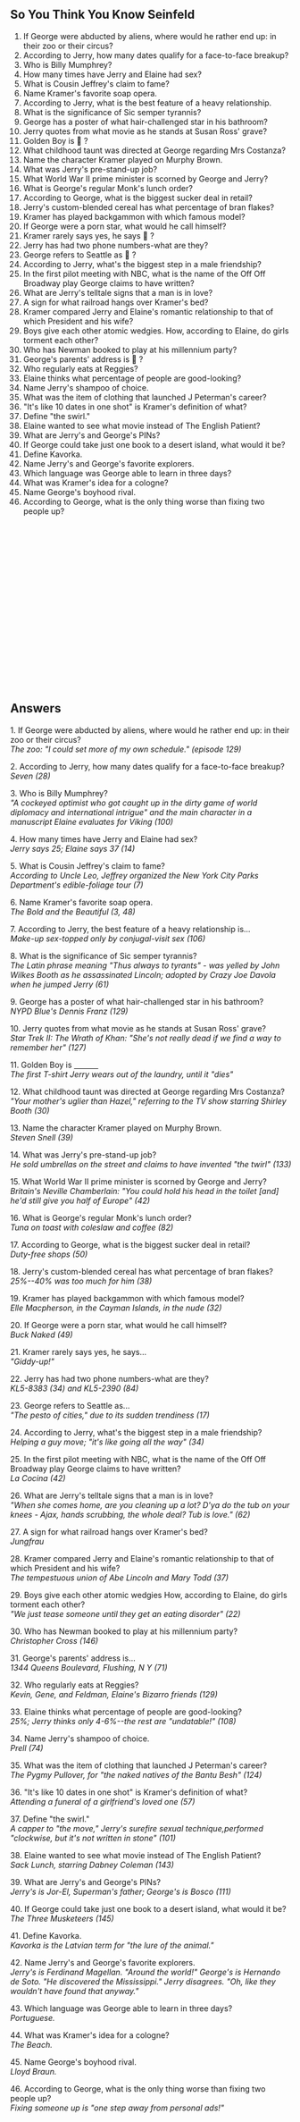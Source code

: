 ## So You Think You Know Seinfeld


<p>
<ol> 
<li>        If George were abducted by aliens,
where would he rather end up:
 in their zoo or their circus?
</li><li>      According to Jerry, how many
dates qualify for a face-to-face breakup?
</li><li>       
  Who is Billy Mumphrey?
</li><li>        How many times have Jerry and
Elaine had sex?
</li><li>         What is Cousin Jeffrey's claim
to fame?
</li><li>        Name Kramer's favorite soap
opera.
</li><li>        According to Jerry, what is
the best feature of a heavy relationship.
</li><li>     What is the significance of
Sic semper tyrannis?
</li><li>        George has a poster of what
hair-challenged star in his bathroom?
</li><li>        Jerry quotes from what movie
as he stands at Susan Ross' grave?
</li><li>        Golden Boy is &#129300; ?
</li><li>       What childhood taunt was directed
at George regarding Mrs Costanza?
</li><li>       Name the character Kramer
played on Murphy Brown.
</li><li>       What was Jerry's pre-stand-up
job?
</li><li>       What World War II prime minister
is scorned by George and Jerry?
</li><li>       What is George's regular Monk's
lunch order?
</li><li>       According to George, what
is the biggest sucker deal in retail?
</li><li>       Jerry's custom-blended cereal
has what percentage of bran flakes?
</li><li>        Kramer has played backgammon
with which famous model?
</li><li>        If George were a porn star,
what would he call himself?
</li><li>        Kramer rarely says yes, he
says &#129300; ?
</li><li>        Jerry has had two phone numbers-what
are they?
</li><li>        George refers to Seattle as &#129300; ?
</li><li>        According to Jerry, what's
the biggest step in a male friendship?
</li><li>        In the first pilot meeting
with NBC, what is the name of the
 Off Off Broadway play George claims to
have written?
</li><li>        What are Jerry's telltale
signs that a man is in love?
</li><li>        A sign for what railroad hangs
over Kramer's bed?
</li><li>        Kramer compared Jerry and Elaine's romantic relationship to that
 of which President and his wife?
</li><li>        Boys give each other atomic
wedgies.  How, according to Elaine, 
  do girls torment each other?
</li><li>        Who has Newman booked to play
at his millennium party?
</li><li>        George's parents' address
is &#129300; ?
</li><li>        Who regularly eats at Reggies?
</li><li>        Elaine thinks what percentage
of people are good-looking?
</li><li>        Name Jerry's shampoo of choice.
</li><li>        What was the item of clothing
that launched J Peterman's career?
</li><li>        "It's like 10 dates in one
shot" is Kramer's definition of  what?
</li><li>        Define "the swirl."
</li><li>        Elaine wanted to see what
movie instead of The English Patient?
</li><li>        What are Jerry's and George's
PINs?
</li><li>        If George could take just
one book to a desert island, what would it be?
</li><li>        Define Kavorka.
</li><li>        Name Jerry's and George's
favorite explorers.
</li><li>        Which language was George
able to learn in three days?
</li><li>        What was Kramer's idea for
a cologne?
</li><li>        Name George's boyhood rival.
</li><li>        According to George, what
is the only thing worse
 than fixing two people up?
 </ol>
 </p>
<br>
<br>

<br>
<br>
<br>
<br>
<br>
<br>
<br>
<br>
<br>
<br>
<br>
<br>
<br>
<br>
<br>

<h2> Answers </h2> 


<p>       1.  If George were abducted by aliens,
where would he rather
           end up: in their
zoo or their circus?
<br>  <i>        The zoo: "I
could set more of my own schedule." (episode 129)
</i></p><p>       2.  According to Jerry, how many
dates qualify for a
          face-to-face
breakup?
<br>   <i>         Seven (28)
</i></p><p>       3.  Who is Billy Mumphrey?
<br>    <i>      "A cockeyed
optimist who got caught up in the dirty game of
        world diplomacy
and international intrigue" and the main
          character in
a manuscript Elaine evaluates for Viking (100)
</i></p><p>       4.  How many times have Jerry and
Elaine had sex?
<br>  <i>        Jerry says 25;
Elaine says 37 (14)
</i></p><p>       5.  What is Cousin Jeffrey's claim
to fame?
<br>    <i>      According to
Uncle Leo, Jeffrey organized the New York
           City Parks Department's
edible-foliage tour (7)
</i></p><p>       6.  Name Kramer's favorite soap opera.
<br>     <i>     The Bold and
the Beautiful (3, 48)
</i></p><p>       7.  According to Jerry, the best
feature of a heavy relationship
           is...
<br>   <i>       Make-up sex-topped
only by conjugal-visit sex (106)
</i></p><p>       8.  What is the significance of Sic
semper tyrannis?
<br>     <i>     The Latin phrase meaning
"Thus always to tyrants" - was
           yelled by John
Wilkes Booth as he assassinated Lincoln;
  adopted by Crazy
Joe Davola when he jumped Jerry (61)
</i></p><p>       9. George has a poster of what hair-challenged
star in his
  bathroom?
<br>      <i>    NYPD Blue's
Dennis Franz (129)
</i></p><p>       10.  Jerry quotes from what movie
as he stands at Susan Ross'
  grave?
<br>    <i>      Star Trek II:
The Wrath of Khan: "She's not really dead if
  we find a way
to remember her" (127)
</i></p><p>       11.  Golden Boy is <span style="text-decoration: underline; white-space: pre;">&nbsp;&nbsp;&nbsp;&nbsp;&nbsp;&nbsp;&nbsp;&nbsp;&nbsp;&nbsp; </span>
<br>    <i>      The first T-shirt
Jerry wears out of the laundry, until it "dies"
</i></p><p>       12.  What childhood taunt was directed
at George regarding
  Mrs Costanza?
<br>     <i>     "Your mother's
uglier than Hazel," referring to the TV show
  starring Shirley
Booth (30)
</i></p><p>       13.  Name the character Kramer played
on Murphy Brown.
<br>  <i>        Steven Snell
(39)
</i></p><p>       14.  What was Jerry's pre-stand-up
job?
<br>     <i>     He sold umbrellas
on the street and claims to have invented
  "the twirl"
(133)
</i></p><p>       15.  What World War II prime minister
is scorned by George
  and Jerry?
<br>     <i>     Britain's Neville
Chamberlain: "You could hold his head in
  the toilet [and]
he'd still give you half of Europe" (42)
</i></p><p>       16.  What is George's regular Monk's
lunch order?
<br>      <i>    Tuna on toast
with coleslaw and coffee (82)
</i></p><p>       17.  According to George, what is
the biggest sucker deal in
  retail?
<br>     <i>     Duty-free shops
(50)
</i></p><p>       18.  Jerry's custom-blended cereal
has what percentage of bran
  flakes?
<br>  <i>        25%--40% was
too much for him (38)
</i></p><p>       19.  Kramer has played backgammon
with which famous
  model?
<br>      <i>    Elle Macpherson,
in the Cayman Islands, in the nude (32)
</i></p><p>       20.  If George were a porn star,
what would he call himself?
<br>     <i>     Buck Naked (49)
</i></p><p>       21.  Kramer rarely says yes, he says...
<br>     <i>     "Giddy-up!"
</i></p><p>       22.  Jerry has had two phone numbers-what
are they?
<br>     <i>     KL5-8383 (34)
and KL5-2390 (84)
</i></p><p>       23.  George refers to Seattle as...
<br>       <i>   "The pesto of
cities," due to its sudden trendiness (17)
</i></p><p>       24.  According to Jerry, what's the
biggest step in a male
  friendship?
<br>    <i>      Helping a guy
move; "it's like going all the way" (34)
</i></p><p>       25.  In the first pilot meeting with
NBC, what is the name of the
  Off Off Broadway
play George claims to have written?
<br>    <i>      La Cocina (42)
</i></p><p>       26.  What are Jerry's telltale signs
that a man is in love?
<br>      <i>    "When she comes
home, are you cleaning up a lot? D'ya do
  the tub on your
knees - Ajax, hands scrubbing, the whole
  deal? Tub is
love." (62)
</i></p><p>       27.  A sign for what railroad hangs
over Kramer's bed?
<br>       <i>   Jungfrau
</i></p><p>       28.  Kramer compared Jerry and Elaine's
romantic relationship
  to that of which
President and his wife?
<br>  <i>        The tempestuous
union of Abe Lincoln and Mary Todd (37)
</i></p><p>       29.  Boys give each other atomic
wedgies How, according to
  Elaine, do girls
torment each other?
<br>    <i>      "We just tease
someone until they get an eating disorder"
   (22)
</i></p><p>       30.  Who has Newman booked to play
at his millennium party?
<br>   <i>       Christopher
Cross (146)
</i></p><p>       31.  George's parents' address is...
<br>    <i>      1344 Queens
Boulevard, Flushing, N Y (71)
</i></p><p>       32.  Who regularly eats at Reggies?
<br>    <i>      Kevin, Gene,
and Feldman, Elaine's Bizarro friends (129)
</i></p><p>       33.  Elaine thinks what percentage
of people are good-looking?
<br>      <i>    25%; Jerry thinks
only 4-6%--the rest are "undatable!" (108)
</i></p><p>       34.  Name Jerry's shampoo of choice.
<br>     <i>     Prell (74)
</i></p><p>       35.  What was the item of clothing
that launched J Peterman's
  career?
<br>     <i>     The Pygmy Pullover,
for "the naked natives of the Bantu
  Besh" (124)
</i></p><p>       36.  "It's like 10 dates in one shot"
is Kramer's definition of
  what?
<br>  <i>        Attending a
funeral of a girlfriend's loved one (57)
</i></p><p>       37.  Define "the swirl."
<br>   <i>       A capper to
"the move," Jerry's surefire sexual
  technique,performed
"clockwise, but it's not written in stone"
  (101)
</i></p><p>       38.  Elaine wanted to see what movie
instead of The English
  Patient?
<br>     <i>     Sack Lunch,
starring Dabney Coleman (143)
</i></p><p>       39.  What are Jerry's and George's
PINs?
<br>    <i>      Jerry's is Jor-El,
Superman's father; George's is Bosco (111)
</i></p><p>       40.  If George could take just one
book to a desert island, what
  would it be?
<br>   <i>       The Three Musketeers
(145)
</i></p><p>       41.  Define Kavorka.
<br>   <i>       Kavorka is the
Latvian term for "the lure of the animal."
</i></p><p>       42.  Name Jerry's and George's favorite
explorers.
<br>    <i>      Jerry's is Ferdinand
Magellan. "Around the world!"
  George's is
Hernando de Soto. "He discovered the
  Mississippi."
Jerry disagrees. "Oh, like they wouldn't have
  found that anyway."
</i></p><p>       43.  Which language was George able
to learn in three days?
<br>   <i>       Portuguese.
</i></p><p>       44.  What was Kramer's idea for a
cologne?
<br>   <i>       The Beach.
</i></p><p>       45.  Name George's boyhood rival.
<br>     <i>     Lloyd Braun.
</i></p><p>       46.  According to George, what is
the only thing worse than
  fixing two people
up?
<br>      <i>    Fixing someone
up is "one step away from personal ads!"
<br>
</i> 